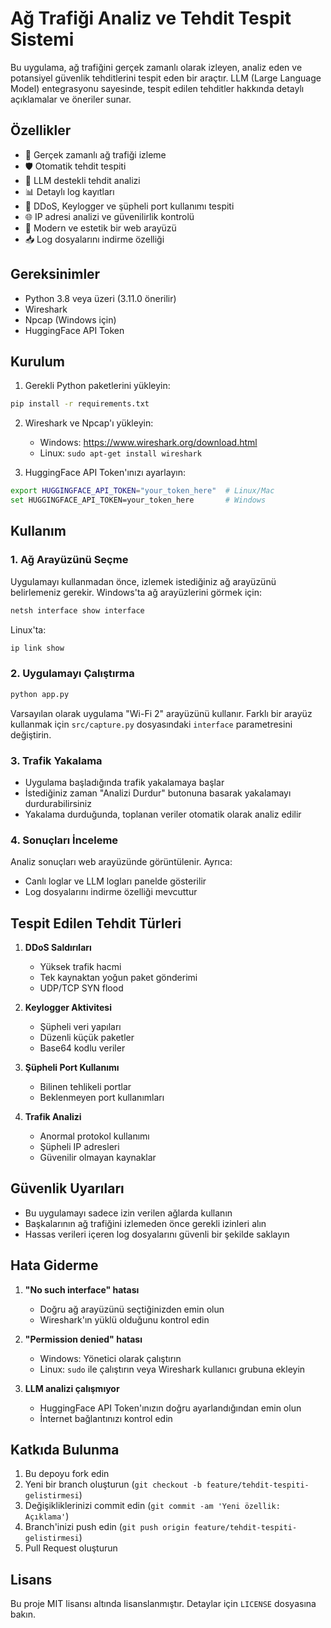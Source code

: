 # Ağ Trafiği Analiz ve Tehdit Tespit Sistemi

Bu uygulama, ağ trafiğini gerçek zamanlı olarak izleyen, analiz eden ve potansiyel güvenlik tehditlerini tespit eden bir araçtır. LLM (Large Language Model) entegrasyonu sayesinde, tespit edilen tehditler hakkında detaylı açıklamalar ve öneriler sunar.

## Özellikler

- 📡 Gerçek zamanlı ağ trafiği izleme
- 🛡️ Otomatik tehdit tespiti
- 🤖 LLM destekli tehdit analizi
- 📊 Detaylı log kayıtları
- 🚨 DDoS, Keylogger ve şüpheli port kullanımı tespiti
- 🌐 IP adresi analizi ve güvenilirlik kontrolü
- 🌟 Modern ve estetik bir web arayüzü
- 📥 Log dosyalarını indirme özelliği

## Gereksinimler

- Python 3.8 veya üzeri (3.11.0 önerilir)
- Wireshark
- Npcap (Windows için)
- HuggingFace API Token

## Kurulum

1. Gerekli Python paketlerini yükleyin:
```bash
pip install -r requirements.txt
```

2. Wireshark ve Npcap'ı yükleyin:
   - Windows: https://www.wireshark.org/download.html
   - Linux: `sudo apt-get install wireshark`

3. HuggingFace API Token'ınızı ayarlayın:
```bash
export HUGGINGFACE_API_TOKEN="your_token_here"  # Linux/Mac
set HUGGINGFACE_API_TOKEN=your_token_here       # Windows
```

## Kullanım

### 1. Ağ Arayüzünü Seçme

Uygulamayı kullanmadan önce, izlemek istediğiniz ağ arayüzünü belirlemeniz gerekir. Windows'ta ağ arayüzlerini görmek için:

```bash
netsh interface show interface
```

Linux'ta:
```bash
ip link show
```

### 2. Uygulamayı Çalıştırma

```bash
python app.py
```

Varsayılan olarak uygulama "Wi-Fi 2" arayüzünü kullanır. Farklı bir arayüz kullanmak için `src/capture.py` dosyasındaki `interface` parametresini değiştirin.

### 3. Trafik Yakalama

- Uygulama başladığında trafik yakalamaya başlar
- İstediğiniz zaman "Analizi Durdur" butonuna basarak yakalamayı durdurabilirsiniz
- Yakalama durduğunda, toplanan veriler otomatik olarak analiz edilir

### 4. Sonuçları İnceleme

Analiz sonuçları web arayüzünde görüntülenir. Ayrıca:
- Canlı loglar ve LLM logları panelde gösterilir
- Log dosyalarını indirme özelliği mevcuttur

## Tespit Edilen Tehdit Türleri

1. **DDoS Saldırıları**
   - Yüksek trafik hacmi
   - Tek kaynaktan yoğun paket gönderimi
   - UDP/TCP SYN flood

2. **Keylogger Aktivitesi**
   - Şüpheli veri yapıları
   - Düzenli küçük paketler
   - Base64 kodlu veriler

3. **Şüpheli Port Kullanımı**
   - Bilinen tehlikeli portlar
   - Beklenmeyen port kullanımları

4. **Trafik Analizi**
   - Anormal protokol kullanımı
   - Şüpheli IP adresleri
   - Güvenilir olmayan kaynaklar

## Güvenlik Uyarıları

- Bu uygulamayı sadece izin verilen ağlarda kullanın
- Başkalarının ağ trafiğini izlemeden önce gerekli izinleri alın
- Hassas verileri içeren log dosyalarını güvenli bir şekilde saklayın

## Hata Giderme

1. **"No such interface" hatası**
   - Doğru ağ arayüzünü seçtiğinizden emin olun
   - Wireshark'ın yüklü olduğunu kontrol edin

2. **"Permission denied" hatası**
   - Windows: Yönetici olarak çalıştırın
   - Linux: `sudo` ile çalıştırın veya Wireshark kullanıcı grubuna ekleyin

3. **LLM analizi çalışmıyor**
   - HuggingFace API Token'ınızın doğru ayarlandığından emin olun
   - İnternet bağlantınızı kontrol edin

## Katkıda Bulunma

1. Bu depoyu fork edin
2. Yeni bir branch oluşturun (`git checkout -b feature/tehdit-tespiti-gelistirmesi`)
3. Değişikliklerinizi commit edin (`git commit -am 'Yeni özellik: Açıklama'`)
4. Branch'inizi push edin (`git push origin feature/tehdit-tespiti-gelistirmesi`)
5. Pull Request oluşturun

## Lisans

Bu proje MIT lisansı altında lisanslanmıştır. Detaylar için `LICENSE` dosyasına bakın.